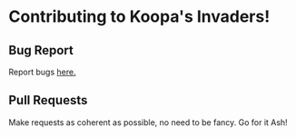 # Contributing to Koopa's Invaders!

## Bug Report

Report bugs [here.](/.github/ISSUE_TEMPLATE/bug_report.md)

## Pull Requests

Make requests as coherent as possible, no need to be fancy.
Go for it Ash!
